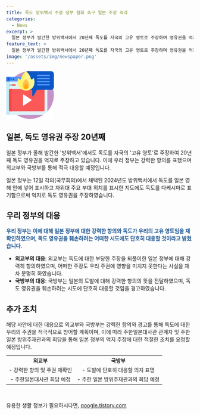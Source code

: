 ```yaml
---
title: 독도 방위백서 주장 정부 철회 촉구 일본 주장 즉각
categories:
  - News
excerpt: >
  일본 정부가 발간한 방위백서에서 20년째 독도를 자국의 고유 영토로 주장하며 영유권을 억지로 주장하는 논란이 고조되고 있다. 이에 한국 정부는 강력한 항의를 표명하였으며 일본 정부가 독도 관련 주장을 되풀이하고 있는 점에 대해 비판하고 있다. 또한 외교부와 국방부는 이와 관련해 강력한 항의를 전달하기 위해 대사관과 방위주재관을 초청하는 등 대응에 나서고 있으며, 한일 관계에 부정적인 영향을 줄 수 있음을 경고하고 있다.
feature_text: >
  일본 정부가 발간한 방위백서에서 20년째 독도를 자국의 고유 영토로 주장하며 영유권을 억지로 주장하는 논란이 고조되고 있다. 이에 한국 정부는 강력한 항의를 표명하였으며 일본 정부가 독도 관련 주장을 되풀이하고 있는 점에 대해 비판하고 있다. 또한 외교부와 국방부는 이와 관련해 강력한 항의를 전달하기 위해 대사관과 방위주재관을 초청하는 등 대응에 나서고 있으며, 한일 관계에 부정적인 영향을 줄 수 있음을 경고하고 있다.
image: '/assets/img/newspaper.png'
---
```


<p><img src="/assets/img/news.png" alt="rentncar 속보" /></p>

<h2 data-ke-size="size26">일본, 독도 영유권 주장 20년째</h2>

<p>일본 정부가 올해 발간한 '방위백서'에서도 독도를 자국의 '고유 영토'로 주장하여 20년째 독도 영유권을 억지로 주장하고 있습니다. 이에 우리 정부는 강력한 항의를 표했으며 외교부와 국방부를 통해 적극 대응할 예정입니다.</p>

<p data-ke-size="size16">일본 정부는 12일 각의(국무회의)에서 채택된 2024년도 방위백서에서 독도를 일본 영해 안에 넣어 표시하고 자위대 주요 부대 위치를 표시한 지도에도 독도를 다케시마로 표기함으로써 억지로 독도 영유권을 주장하였습니다.</p>

<h2 data-ke-size="size26">우리 정부의 대응</h2>

<p><b><span style="color: #1a5490;">우리 정부는 이에 대해 일본 정부에 대한 강력한 항의와 독도가 우리의 고유 영토임을 재확인하였으며, 독도 영유권을 훼손하려는 어떠한 시도에도 단호히 대응할 것이라고 밝혔습니다.</span></b></p>

<ul>
<li><b>외교부의 대응</b>: 외교부는 독도에 대한 부당한 주장을 되풀이한 일본 정부에 대해 강력히 항의하였으며, 어떠한 주장도 우리 주권에 영향을 미치지 못한다는 사실을 재차 분명히 하였습니다.</li>
<li><b>국방부의 대응</b>: 국방부는 일본의 도발에 대해 강력한 항의의 뜻을 전달하였으며, 독도 영유권을 훼손하려는 시도에 단호히 대응할 것임을 경고하였습니다.</li>
</ul>

<h2 data-ke-size="size26">추가 조치</h2>

<p>해당 사안에 대한 대응으로 외교부와 국방부는 강력한 항의와 경고를 통해 독도에 대한 우리의 주권을 적극적으로 방어할 계획이며, 이에 따라 주한일본대사관 관계자 및 주한 일본 방위주재관과의 회담을 통해 일본 정부의 억지 주장에 대한 적절한 조치를 요청할 예정입니다.</p>

<table>
  <tr>
    <td style="text-align: center; height: 17px;"><b>외교부</b></td>
    <td style="text-align: center; height: 17px;"><b>국방부</b></td>
  </tr>
  <tr>
    <td style="text-align: center; height: 17px;">- 강력한 항의 및 주권 재확인</td>
    <td style="text-align: center; height: 17px;">- 도발에 단호히 대응할 의지 표명</td>
  </tr>
  <tr>
    <td style="text-align: center; height: 17px;">- 주한일본대사관 회담 예정</td>
    <td style="text-align: center; height: 17px;">- 주한 일본 방위주재관과의 회담 예정</td>
  </tr>
</table>

<p data-ke-size="size16">&nbsp;</p>
유용한 생활 정보가 필요하시다면, <a href="https://qoogle.tistory.com" rel="dofollow">qoogle.tistory.com</a>


